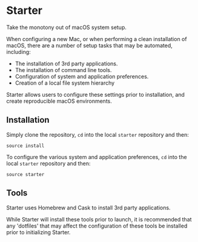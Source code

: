 # Starter

Take the monotony out of macOS system setup.

When configuring a new Mac, or when performing a clean installation of macOS, there are a number of setup tasks that may be automated, including:

- The installation of 3rd party applications.
- The installation of command line tools.
- Configuration of system and application preferences.
- Creation of a local file system hierarchy

Starter allows users to configure these settings prior to installation, and create reproducible macOS environments.

## Installation

Simply clone the repository, `cd` into the local `starter` repository and then:

    source install

To configure the various system and application preferences, `cd` into the local `starter` repository and then:

    source starter

## Tools

Starter uses Homebrew and Cask to install 3rd party applications.

While Starter will install these tools prior to launch, it is recommended that any 'dotfiles' that may affect the configuration of these tools be installed prior to initializing Starter.

